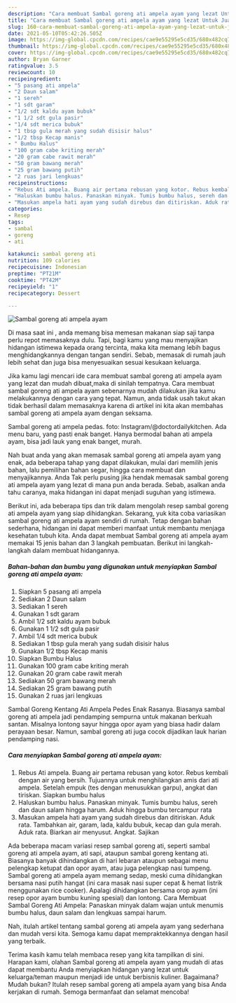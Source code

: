 ```yaml
---
description: "Cara membuat Sambal goreng ati ampela ayam yang lezat Untuk Jualan"
title: "Cara membuat Sambal goreng ati ampela ayam yang lezat Untuk Jualan"
slug: 160-cara-membuat-sambal-goreng-ati-ampela-ayam-yang-lezat-untuk-jualan
date: 2021-05-10T05:42:26.505Z
image: https://img-global.cpcdn.com/recipes/cae9e55295e5cd35/680x482cq70/sambal-goreng-ati-ampela-ayam-foto-resep-utama.jpg
thumbnail: https://img-global.cpcdn.com/recipes/cae9e55295e5cd35/680x482cq70/sambal-goreng-ati-ampela-ayam-foto-resep-utama.jpg
cover: https://img-global.cpcdn.com/recipes/cae9e55295e5cd35/680x482cq70/sambal-goreng-ati-ampela-ayam-foto-resep-utama.jpg
author: Bryan Garner
ratingvalue: 3.5
reviewcount: 10
recipeingredient:
- "5 pasang ati ampela"
- "2 Daun salam"
- "1 sereh"
- "1 sdt garam"
- "1/2 sdt kaldu ayam bubuk"
- "1 1/2 sdt gula pasir"
- "1/4 sdt merica bubuk"
- "1 tbsp gula merah yang sudah disisir halus"
- "1/2 tbsp Kecap manis"
- " Bumbu Halus"
- "100 gram cabe kriting merah"
- "20 gram cabe rawit merah"
- "50 gram bawang merah"
- "25 gram bawang putih"
- "2 ruas jari lengkuas"
recipeinstructions:
- "Rebus Ati ampela. Buang air pertama rebusan yang kotor. Rebus kembali dengan air yang bersih. Tujuannya untuk menghilangkan amis dari ati ampela. Setelah empuk (tes dengan menusukkan garpu), angkat dan tiriskan. Siapkan bumbu halus"
- "Haluskan bumbu halus. Panaskan minyak. Tumis bumbu halus, sereh dan daun salam hingga harum. Aduk hingga bumbu tercampur rata"
- "Masukan ampela hati ayam yang sudah direbus dan ditiriskan. Aduk rata. Tambahkan air, garam, lada, kaldu bubuk, kecap dan gula merah. Aduk rata. Biarkan air menyusut. Angkat. Sajikan"
categories:
- Resep
tags:
- sambal
- goreng
- ati

katakunci: sambal goreng ati 
nutrition: 109 calories
recipecuisine: Indonesian
preptime: "PT21M"
cooktime: "PT42M"
recipeyield: "1"
recipecategory: Dessert

---
```



![Sambal goreng ati ampela ayam](https://img-global.cpcdn.com/recipes/cae9e55295e5cd35/680x482cq70/sambal-goreng-ati-ampela-ayam-foto-resep-utama.jpg)

Di masa  saat ini , anda memang bisa memesan makanan siap saji tanpa perlu repot memasaknya dulu. Tapi, bagi kamu yang mau menyajikan hidangan istimewa kepada orang tercinta, maka kita memang lebih bagus menghidangkannya dengan tangan sendiri. Sebab, memasak di rumah jauh lebih sehat dan juga bisa menyesuaikan sesuai kesukaan keluarga.

Jika kamu lagi mencari ide cara membuat sambal goreng ati ampela ayam yang lezat dan mudah dibuat,maka di sinilah tempatnya. Cara membuat sambal goreng ati ampela ayam  sebenarnya mudah dilakukan jika kamu melakukannya dengan cara yang tepat. Namun, anda tidak usah takut akan tidak berhasil dalam memasaknya 
karena di artikel ini kita akan membahas sambal goreng ati ampela ayam dengan seksama.  

Sambal goreng ati ampela pedas. foto: Instagram/@doctordailykitchen. Ada menu baru, yang pasti enak banget. Hanya bermodal bahan ati ampela ayam, bisa jadi lauk yang enak banget, murah.

Nah buat anda yang akan memasak sambal goreng ati ampela ayam yang enak, ada beberapa tahap yang dapat dilakukan, mulai dari memilih jenis bahan, lalu pemilihan bahan segar, hingga cara membuat dan menyajikannya. Anda Tak perlu pusing jika hendak memasak sambal goreng ati ampela ayam yang lezat di mana pun anda berada. Sebab, asalkan anda  tahu caranya, maka hidangan ini dapat menjadi suguhan yang istimewa.

Berikut ini, ada beberapa tips dan trik dalam mengolah resep sambal goreng ati ampela ayam yang siap dihidangkan. Sekarang, yuk kita coba variasikan sambal goreng ati ampela ayam sendiri di rumah. Tetap dengan bahan sederhana, hidangan ini dapat memberi manfaat untuk membantu menjaga kesehatan tubuh kita. Anda dapat membuat Sambal goreng ati ampela ayam memakai 15 jenis bahan dan 3 langkah pembuatan. Berikut ini langkah-langkah dalam membuat hidangannya.

<!--inarticleads1-->

##### Bahan-bahan dan bumbu yang digunakan untuk menyiapkan Sambal goreng ati ampela ayam:

1. Siapkan 5 pasang ati ampela
1. Sediakan 2 Daun salam
1. Sediakan 1 sereh
1. Gunakan 1 sdt garam
1. Ambil 1/2 sdt kaldu ayam bubuk
1. Gunakan 1 1/2 sdt gula pasir
1. Ambil 1/4 sdt merica bubuk
1. Sediakan 1 tbsp gula merah yang sudah disisir halus
1. Gunakan 1/2 tbsp Kecap manis
1. Siapkan  Bumbu Halus
1. Gunakan 100 gram cabe kriting merah
1. Gunakan 20 gram cabe rawit merah
1. Sediakan 50 gram bawang merah
1. Sediakan 25 gram bawang putih
1. Gunakan 2 ruas jari lengkuas


Sambal Goreng Kentang Ati Ampela Pedes Enak Rasanya. Biasanya sambal goreng ati ampela jadi pendamping sempurna untuk makanan berkuah santan. Misalnya lontong sayur hingga opor ayam yang biasa hadir dalam perayaan besar. Namun, sambal goreng ati juga cocok dijadikan lauk harian pendamping nasi. 

<!--inarticleads2-->

##### Cara menyiapkan Sambal goreng ati ampela ayam:

1. Rebus Ati ampela. Buang air pertama rebusan yang kotor. Rebus kembali dengan air yang bersih. Tujuannya untuk menghilangkan amis dari ati ampela. Setelah empuk (tes dengan menusukkan garpu), angkat dan tiriskan. Siapkan bumbu halus
1. Haluskan bumbu halus. Panaskan minyak. Tumis bumbu halus, sereh dan daun salam hingga harum. Aduk hingga bumbu tercampur rata
1. Masukan ampela hati ayam yang sudah direbus dan ditiriskan. Aduk rata. Tambahkan air, garam, lada, kaldu bubuk, kecap dan gula merah. Aduk rata. Biarkan air menyusut. Angkat. Sajikan


Ada beberapa macam variasi resep sambal goreng ati, seperti sambal goreng ati ampela ayam, ati sapi, ataupun sambal goreng kentang ati. Biasanya banyak dihindangkan di hari lebaran ataupun sebagai menu pelengkap ketupat dan opor ayam, atau juga pelengkap nasi tumpeng. Sambal goreng ati ampela ayam memang sedap, meski cuma dihidangkan bersama nasi putih hangat (ini cara masak nasi super cepat &amp; hemat listrik menggunakan rice cooker). Apalagi dihidangkan bersama orop ayam (ini resep opor ayam bumbu kuning spesial) dan lontong. Cara Membuat Sambal Goreng Ati Ampela: Panaskan minyak dalam wajan untuk menumis bumbu halus, daun salam dan lengkuas sampai harum. 

Nah, itulah artikel tentang  sambal goreng ati ampela ayam  yang sederhana dan mudah versi kita. Semoga kamu dapat mempraktekkannya dengan hasil yang terbaik. 

Terima kasih kamu telah membaca resep yang kita tampilkan di sini. Harapan kami, olahan  Sambal goreng ati ampela ayam yang mudah di atas dapat membantu Anda menyiapkan hidangan yang lezat untuk keluarga/teman maupun menjadi ide untuk berbisnis kuliner. Bagaimana? Mudah bukan? Itulah resep sambal goreng ati ampela ayam yang bisa Anda kerjakan di rumah. Semoga bermanfaat dan selamat mencoba!

